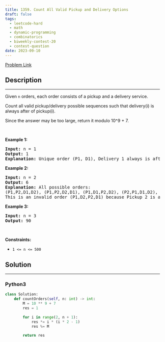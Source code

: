 ```yaml
---
title: 1359. Count All Valid Pickup and Delivery Options
draft: false
tags: 
  - leetcode-hard
  - math
  - dynamic-programming
  - combinatorics
  - biweekly-contest-20
  - contest-question
date: 2023-09-10
---
```


[Problem Link](https://leetcode.com/problems/count-all-valid-pickup-and-delivery-options/)

## Description

---
<p>Given <code>n</code> orders, each order consists of a pickup and a delivery service.</p>

<p>Count all valid pickup/delivery possible sequences such that delivery(i) is always after of&nbsp;pickup(i).&nbsp;</p>

<p>Since the answer&nbsp;may be too large,&nbsp;return it modulo&nbsp;10^9 + 7.</p>

<p>&nbsp;</p>
<p><strong class="example">Example 1:</strong></p>

<pre>
<strong>Input:</strong> n = 1
<strong>Output:</strong> 1
<strong>Explanation:</strong> Unique order (P1, D1), Delivery 1 always is after of Pickup 1.
</pre>

<p><strong class="example">Example 2:</strong></p>

<pre>
<strong>Input:</strong> n = 2
<strong>Output:</strong> 6
<strong>Explanation:</strong> All possible orders: 
(P1,P2,D1,D2), (P1,P2,D2,D1), (P1,D1,P2,D2), (P2,P1,D1,D2), (P2,P1,D2,D1) and (P2,D2,P1,D1).
This is an invalid order (P1,D2,P2,D1) because Pickup 2 is after of Delivery 2.
</pre>

<p><strong class="example">Example 3:</strong></p>

<pre>
<strong>Input:</strong> n = 3
<strong>Output:</strong> 90
</pre>

<p>&nbsp;</p>
<p><strong>Constraints:</strong></p>

<ul>
	<li><code>1 &lt;= n &lt;= 500</code></li>
</ul>


## Solution

---
### Python3
``` py title='count-all-valid-pickup-and-delivery-options'
class Solution:
    def countOrders(self, n: int) -> int:
        M = 10 ** 9 + 7
        res = 1
        
        for i in range(2, n + 1):
            res *= i * (i * 2 - 1)
            res %= M
        
        return res
        
```

